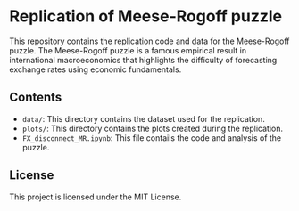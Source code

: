 # Replication of Meese-Rogoff puzzle

This repository contains the replication code and data for the Meese-Rogoff puzzle. The Meese-Rogoff puzzle is a famous empirical result in international macroeconomics that highlights the difficulty of forecasting exchange rates using economic fundamentals.

## Contents

- `data/`: This directory contains the dataset used for the replication.
- `plots/`: This directory contains the plots created during the replication.
- `FX_disconnect_MR.ipynb`: This file contails the code and analysis of the puzzle.

## License

This project is licensed under the MIT License.

